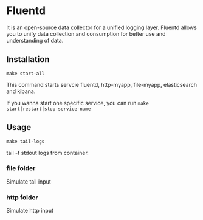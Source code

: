 # Fluentd

It is an open-source data collector for a unified logging layer. Fluentd allows you to unify data collection and consumption for better use and understanding of data.

## Installation

```
make start-all
```

This command starts servcie fluentd, http-myapp, file-myapp, elasticsearch and kibana.

If you wanna start one specific service, you can run ```make start|restart|stop service-name```

## Usage

```
make tail-logs
```

tail -f stdout logs from container.

### file folder
Simulate tail input

### http folder
Simulate http input 
